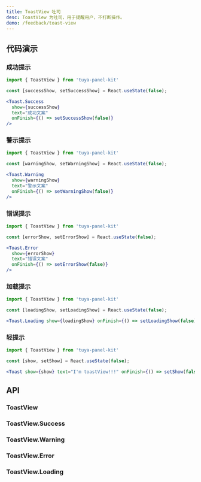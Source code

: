 ```yaml
---
title: ToastView 吐司
desc: ToastView 为吐司，用于提醒用户，不打断操作。
demo: /feedback/toast-view
---
```


## 代码演示

### 成功提示

```jsx
import { ToastView } from 'tuya-panel-kit'

const [successShow, setSuccessShow] = React.useState(false);

<Toast.Success
  show={successShow}
  text="成功文案"
  onFinish={() => setSuccessShow(false)}
/>
```

### 警示提示

```jsx
import { ToastView } from 'tuya-panel-kit'

const [warningShow, setWarningShow] = React.useState(false);

<Toast.Warning
  show={warningShow}
  text="警示文案"
  onFinish={() => setWarningShow(false)}
/>
```

### 错误提示

```jsx
import { ToastView } from 'tuya-panel-kit'

const [errorShow, setErrorShow] = React.useState(false);

<Toast.Error
  show={errorShow}
  text="错误文案"
  onFinish={() => setErrorShow(false)}
/>
```

### 加载提示

```jsx
import { ToastView } from 'tuya-panel-kit'

const [loadingShow, setLoadingShow] = React.useState(false);

<Toast.Loading show={loadingShow} onFinish={() => setLoadingShow(false)} />
```

### 轻提示

```jsx
import { ToastView } from 'tuya-panel-kit'

const [show, setShow] = React.useState(false);

<Toast show={show} text="I'm toastView!!!" onFinish={() => setShow(false)} />
```

## API

### ToastView

<API name="ToastProps"></API>

### ToastView.Success

<API name="ToastSuccessProps"></API>

### ToastView.Warning

<API name="ToastWarningProps"></API>

### ToastView.Error

<API name="ToastErrorProps"></API>

### ToastView.Loading

<API name="ToastLoadingProps"></API>
